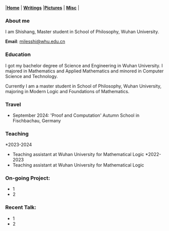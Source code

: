 |[<b>Home</b>](https://shishang2002.github.io/) | [<b>Writings</b>](../publication/list) |[<b>Pictures</b>](../photo/page) | [<b>Misc</b>](../misc/list) |

### About me
I am Shishang, Master student in School of Philosophy, Wuhan University. 

**Email**: milesshi@whu.edu.cn

### Education
I got my bachelor degree of  Science and Engineering in Wuhan University. I majored in Mathematics and Applied Mathematics and minored in  Computer Science and Technology.

Currently I am a master student in School of Philosophy, Wuhan University, majoring in Modern Logic and Foundations of Mathematics.

### Travel

-  September 2024: 'Proof and Computation' Autumn School in Fischbachau, Germany

### Teaching
*2023-2024
  * Teaching assistant at Wuhan University for Mathematical Logic
*2022-2023
  * Teaching assistant at Wuhan University for Mathematical Logic

### On-going Project:

- 1
- 2

### Recent Talk:

- 1
- 2
